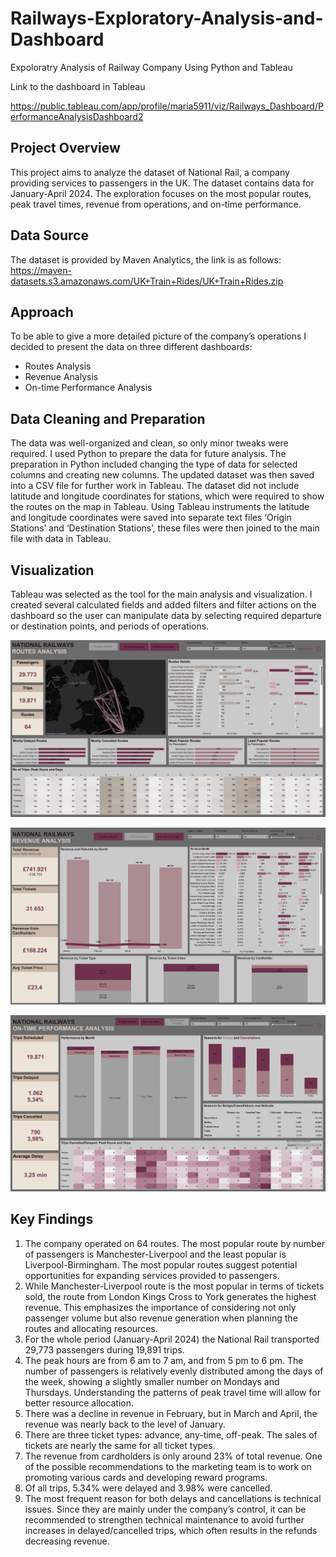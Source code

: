 # Railways-Exploratory-Analysis-and-Dashboard
Expoloratry Analysis of Railway Company Using Python and Tableau

Link to the dashboard in Tableau

https://public.tableau.com/app/profile/maria5911/viz/Railways_Dashboard/PerformanceAnalysisDashboard2

## Project Overview

This project aims to analyze the dataset of National Rail, a company providing services to passengers in the UK. The dataset contains data for January-April 2024. The exploration focuses on the most popular routes, peak travel times, revenue from operations, and on-time performance. 

## Data Source

The dataset is provided by Maven Analytics, the link is as follows: https://maven-datasets.s3.amazonaws.com/UK+Train+Rides/UK+Train+Rides.zip

## Approach

To be able to give a more detailed picture of the company’s operations I decided to present the data on three different dashboards:
-	Routes Analysis
-	Revenue Analysis
-	On-time Performance Analysis

## Data Cleaning and Preparation

The data was well-organized and clean, so only minor tweaks were required. I used Python to prepare the data for future analysis. 
The preparation in Python included changing the type of data for selected columns and creating new columns. The updated dataset was then saved into a CSV file for further work in Tableau. 
The dataset did not include latitude and longitude coordinates for stations, which were required to show the routes on the map in Tableau. Using Tableau instruments the latitude and longitude coordinates were saved into separate text files ‘Origin Stations’ and ‘Destination Stations’, these files were then joined to the main file with data in Tableau.


## Visualization

Tableau was selected as the tool for the main analysis and visualization. I created several calculated fields and added filters and filter actions on the dashboard so the user can manipulate data by selecting required departure or destination points, and periods of operations. 

![](https://github.com/MariaSozinova/Railways-Exploratory-Analysis-and-Dashboard/blob/main/assets/Routes%20Analysis.png)

![](https://github.com/MariaSozinova/Railways-Exploratory-Analysis-and-Dashboard/blob/main/assets/Revenue%20Analysis.png)

![](https://github.com/MariaSozinova/Railways-Exploratory-Analysis-and-Dashboard/blob/main/assets/Performance%20Analysis.png)

## Key Findings

1.	The company operated on 64 routes. The most popular route by number of passengers is Manchester-Liverpool and the least popular is Liverpool-Birmingham. The most popular routes suggest potential opportunities for expanding services provided to passengers.
2.	While Manchester-Liverpool route is the most popular in terms of tickets sold, the route from London Kings Cross to York generates the highest revenue. This emphasizes the importance of considering not only passenger volume but also revenue generation when planning the routes and allocating resources. 
3.	For the whole period (January-April 2024) the National Rail transported 29,773 passengers during 19,891 trips.
4.	The peak hours are from 6 am to 7 am, and from 5 pm to 6 pm. The number of passengers is relatively evenly distributed among the days of the week, showing a slightly smaller number on Mondays and Thursdays. Understanding the patterns of peak travel time will allow for better resource allocation. 
5.	There was a decline in revenue in February, but in March and April, the revenue was nearly back to the level of January. 
6.	There are three ticket types: advance, any-time, off-peak. The sales of tickets are nearly the same for all ticket types. 
7.	The revenue from cardholders is only around 23% of total revenue. One of the possible recommendations to the marketing team is to work on promoting various cards and developing reward programs. 
8.	Of all trips, 5.34% were delayed and 3.98% were cancelled. 
9.	The most frequent reason for both delays and cancellations is technical issues. Since they are mainly under the company’s control, it can be recommended to strengthen technical maintenance to avoid further increases in delayed/cancelled trips, which often results in the refunds decreasing revenue.
